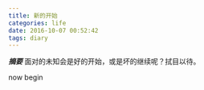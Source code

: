 ```yaml
---
title: 新的开始
categories: life
date: 2016-10-07 00:52:42
tags: diary
---
```

***摘要***
面对的未知会是好的开始，或是坏的继续呢？拭目以待。
<!-- more -->

now begin